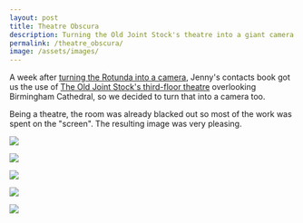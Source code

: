 ```yaml
---
layout: post
title: Theatre Obscura
description: Turning the Old Joint Stock's theatre into a giant camera with Jenny Duffin.
permalink: /theatre_obscura/
image: /assets/images/
---
```


A week after [turning the Rotunda into a camera](http://art.peteashton.com/rotunda-obscura/), Jenny's contacts book got us the use of [The Old Joint Stock's third-floor theatre](http://www.oldjointstocktheatre.co.uk) overlooking Birmingham Cathedral, so we decided to turn that into a camera too. 

Being a theatre, the room was already blacked out so most of the work was spent on the "screen". The resulting image was very pleasing.

![](http://art.peteashton.com/assets/images/ojsobscura_00.jpg)

![](http://art.peteashton.com/assets/images/ojsobscura_01.jpg)

![](http://art.peteashton.com/assets/images/ojsobscura_02.jpg)

![](http://art.peteashton.com/assets/images/ojsobscura_03.jpg)

![](http://art.peteashton.com/assets/images/ojsobscura_04.jpg)